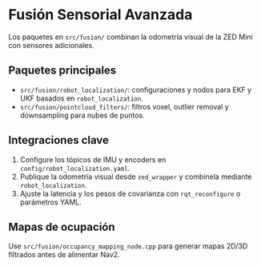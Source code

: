# Fusión Sensorial Avanzada

Los paquetes en `src/fusion/` combinan la odometría visual de la ZED Mini con sensores adicionales.

## Paquetes principales
- `src/fusion/robot_localization/`: configuraciones y nodos para EKF y UKF basados en `robot_localization`.
- `src/fusion/pointcloud_filters/`: filtros voxel, outlier removal y downsampling para nubes de puntos.

## Integraciones clave
1. Configure los tópicos de IMU y encoders en `config/robot_localization.yaml`.
2. Publique la odometría visual desde `zed_wrapper` y combínela mediante `robot_localization`.
3. Ajuste la latencia y los pesos de covarianza con `rqt_reconfigure` o parámetros YAML.

## Mapas de ocupación
Use `src/fusion/occupancy_mapping_node.cpp` para generar mapas 2D/3D filtrados antes de alimentar Nav2.
